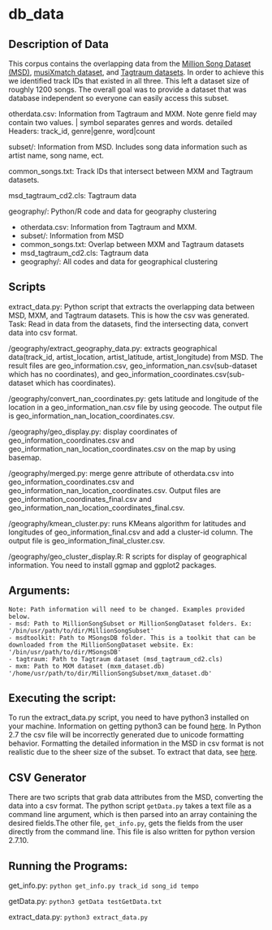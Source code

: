 # db_data

## Description of Data

This corpus contains the overlapping data from the [Million Song Dataset (MSD)](http://labrosa.ee.columbia.edu/millionsong/), [musiXmatch dataset](http://labrosa.ee.columbia.edu/millionsong/musixmatch), and [Tagtraum datasets](http://www.tagtraum.com/msd_genre_datasets.html). In order to achieve this we identified track IDs that existed in all three. This left a dataset size of roughly 1200 songs. The overall goal was to provide a dataset that was database independent so everyone can easily access this subset. 

otherdata.csv: Information from Tagtraum and MXM. Note genre field may contain two values. | symbol separates genres and words. detailed Headers: track_id, genre|genre, word|count

subset/: Information from MSD. Includes song data information such as artist name, song name, ect.  

common_songs.txt: Track IDs that intersect between MXM and Tagtraum datasets. 

msd_tagtraum_cd2.cls: Tagtraum data

geography/: Python/R code and data for geography clustering

- otherdata.csv: Information from Tagtraum and MXM.
- subset/: Information from MSD
- common_songs.txt: Overlap between MXM and Tagtraum datasets
- msd_tagtraum_cd2.cls: Tagtraum data
- geography/: All codes and data for geographical clustering 

## Scripts

extract_data.py: Python script that extracts the overlapping data between MSD, MXM, and Tagtraum datasets. This is how the csv was generated. Task: Read in data from the datasets, find the intersecting data, convert data into csv format.

/geography/extract_geography_data.py: extracts geographical data(track_id, artist_location, artist_latitude, artist_longitude) from MSD. The result files are geo_information.csv, geo_information_nan.csv(sub-dataset which has no coordinates), and geo_information_coordinates.csv(sub-dataset which has coordinates).

/geography/convert_nan_coordinates.py: gets latitude and longitude of the location in a geo_information_nan.csv file by using geocode. The output file is geo_information_nan_location_coordinates.csv.

/geography/geo_display.py: display coordinates of geo_information_coordinates.csv and geo_information_nan_location_coordinates.csv on the map by using basemap.

/geography/merged.py: merge genre attribute of otherdata.csv into geo_information_coordinates.csv and geo_information_nan_location_coordinates.csv. Output files are geo_information_coordinates_final.csv and geo_information_nan_location_coordinates_final.csv.

/geography/kmean_cluster.py: runs KMeans algorithm for latitudes and longitudes of geo_information_final.csv and add a cluster-id column. The output file is geo_information_final_cluster.csv.

/geography/geo_cluster_display.R: R scripts for display of geographical information. You need to install ggmap and ggplot2 packages.

## Arguments:
	Note: Path information will need to be changed. Examples provided below. 
	- msd: Path to MillionSongSubset or MillionSongDataset folders. Ex: '/bin/usr/path/to/dir/MillionSongSubset'
	- msdtoolkit: Path to MSongsDB folder. This is a toolkit that can be downloaded from the MillionSongDataset website. Ex: '/bin/usr/path/to/dir/MSongsDB' 
	- tagtraum: Path to Tagtraum dataset (msd_tagtraum_cd2.cls)
	- mxm: Path to MXM dataset (mxm_dataset.db) '/home/usr/path/to/dir/MillionSongSubset/mxm_dataset.db'

## Executing the script:
To run the extract_data.py script, you need to have python3 installed on your machine. Information on getting python3 can be found [here](https://www.python.org/downloads/). In Python 2.7 the csv file will be incorrectly generated due to unicode formatting behavior. Formatting the detailed information in the MSD in csv format is not realistic due to the sheer size of the subset. To extract that data, see [here](http://labrosa.ee.columbia.edu/millionsong/pages/basic-getters-functions).

## CSV Generator
There are two scripts that grab data attributes from the MSD, converting the data into a csv format. The python script `getData.py` takes a text file as a command line argument, which is then parsed into an array containing the desired fields.The other file, `get_info.py`, gets the fields from the user directly from the command line. This file is also written for python version 2.7.10. 

## Running the Programs:

get_info.py: `python get_info.py track_id song_id tempo`

getData.py: `python3 getData testGetData.txt`
        
extract_data.py: `python3 extract_data.py`